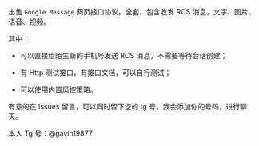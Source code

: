出售 `Google Message` 网页接口协议。全套，包含收发 RCS 消息，文字、图片、语音、视频。

其中：

  * 可以直接给陌生新的手机号发送 RCS 消息，不需要等待会话创建；

  * 有 Http 测试接口，有接口文档，可以自行测试； 

  * 可以使用内置风控策略。 
  
有意的在 Issues 留言，可以同时留下您的 tg 号，我会添加你的号码，进行聊天。

本人 Tg 号：@gavin19877
